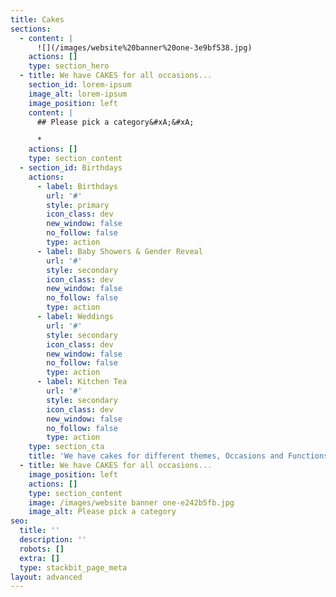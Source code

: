 ```yaml
---
title: Cakes
sections:
  - content: |
      ![](/images/website%20banner%20one-3e9bf538.jpg)
    actions: []
    type: section_hero
  - title: We have CAKES for all occasions...
    section_id: lorem-ipsum
    image_alt: lorem-ipsum
    image_position: left
    content: |
      ## Please pick a category&#xA;&#xA;

      *
    actions: []
    type: section_content
  - section_id: Birthdays
    actions:
      - label: Birthdays
        url: '#'
        style: primary
        icon_class: dev
        new_window: false
        no_follow: false
        type: action
      - label: Baby Showers & Gender Reveal
        url: '#'
        style: secondary
        icon_class: dev
        new_window: false
        no_follow: false
        type: action
      - label: Weddings
        url: '#'
        style: secondary
        icon_class: dev
        new_window: false
        no_follow: false
        type: action
      - label: Kitchen Tea
        url: '#'
        style: secondary
        icon_class: dev
        new_window: false
        no_follow: false
        type: action
    type: section_cta
    title: 'We have cakes for different themes, Occasions and Functions'
  - title: We have CAKES for all occasions...
    image_position: left
    actions: []
    type: section_content
    image: /images/website banner one-e242b5fb.jpg
    image_alt: Please pick a category
seo:
  title: ''
  description: ''
  robots: []
  extra: []
  type: stackbit_page_meta
layout: advanced
---
```

